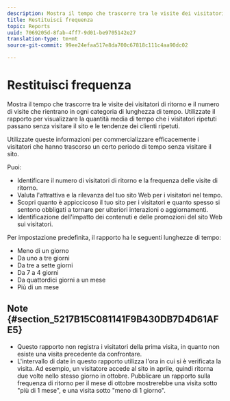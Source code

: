 ```yaml
---
description: Mostra il tempo che trascorre tra le visite dei visitatori di ritorno e il numero di visite che rientrano in ogni categoria di lunghezza di tempo. Utilizzate il rapporto per visualizzare la quantità media di tempo che i visitatori ripetuti passano senza visitare il sito e le tendenze dei clienti ripetuti.
title: Restituisci frequenza
topic: Reports
uuid: 7069205d-8fab-4ff7-9d01-be9705142e27
translation-type: tm+mt
source-git-commit: 99ee24efaa517e8da700c67818c111c4aa90dc02

---
```



# Restituisci frequenza

Mostra il tempo che trascorre tra le visite dei visitatori di ritorno e il numero di visite che rientrano in ogni categoria di lunghezza di tempo. Utilizzate il rapporto per visualizzare la quantità media di tempo che i visitatori ripetuti passano senza visitare il sito e le tendenze dei clienti ripetuti.

Utilizzate queste informazioni per commercializzare efficacemente i visitatori che hanno trascorso un certo periodo di tempo senza visitare il sito.

Puoi:

* Identificare il numero di visitatori di ritorno e la frequenza delle visite di ritorno.
* Valuta l'attrattiva e la rilevanza del tuo sito Web per i visitatori nel tempo.
* Scopri quanto è appiccicoso il tuo sito per i visitatori e quanto spesso si sentono obbligati a tornare per ulteriori interazioni o aggiornamenti.
* Identificazione dell'impatto dei contenuti e delle promozioni del sito Web sui visitatori.

Per impostazione predefinita, il rapporto ha le seguenti lunghezze di tempo:

* Meno di un giorno
* Da uno a tre giorni
* Da tre a sette giorni
* Da 7 a 4 giorni
* Da quattordici giorni a un mese
* Più di un mese

## Note {#section_5217B15C081141F9B430DB7D4D61AFE5}

* Questo rapporto non registra i visitatori della prima visita, in quanto non esiste una visita precedente da confrontare.
* L'intervallo di date in questo rapporto utilizza l'ora in cui si è verificata la visita. Ad esempio, un visitatore accede al sito in aprile, quindi ritorna due volte nello stesso giorno in ottobre. Pubblicare un rapporto sulla frequenza di ritorno per il mese di ottobre mostrerebbe una visita sotto "più di 1 mese", e una visita sotto "meno di 1 giorno".

